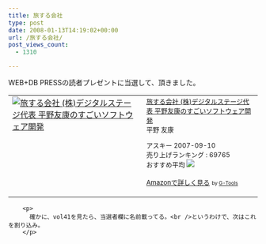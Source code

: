```yaml
---
title: 旅する会社
type: post
date: 2008-01-13T14:19:02+00:00
url: /旅する会社/
post_views_count:
  - 1310

---
```

WEB+DB PRESSの読者プレゼントに当選して、頂きました。

<table cellpadding="5" border="0">
  <tr>
    <td valign="top">
      <a href="http://www.amazon.co.jp/exec/obidos/ASIN/4756149979/konnokiyotaka-22/ref=nosim/" target="_blank"><img alt="旅する会社 (株)デジタルステージ代表 平野友康のすごいソフトウェア開発" src="https://i0.wp.com/ecx.images-amazon.com/images/I/21gw0dmpCdL.jpg" border="0" data-recalc-dims="1" /></a>
    </td>
    <td valign="top">
      <font size="-1"><a href="http://www.amazon.co.jp/gp/redirect.html%3FASIN=4756149979%26tag=konnokiyotaka-22%26lcode=xm2%26cID=2025%26ccmID=165953%26location=/o/ASIN/4756149979%253FSubscriptionId=0G91FPYVW6ZGWBH4Y9G2" target="_blank">旅する会社 (株)デジタルステージ代表 平野友康のすごいソフトウェア開発</a><img height="1" alt="" src="http://www.assoc-amazon.jp/e/ir?t=konnokiyotaka-22&l=ur2&o=9" width="1" border="0" /><br />平野 友康 </p>
      <p>
        アスキー 2007-09-10<br />売り上げランキング : 69765<br />おすすめ平均 <img src="https://i1.wp.com/g-images.amazon.com/images/G/01/detail/stars-5-0.gif" data-recalc-dims="1" />
      </p>
      <p>
        <a href="http://www.amazon.co.jp/gp/redirect.html%3FASIN=4756149979%26tag=konnokiyotaka-22%26lcode=xm2%26cID=2025%26ccmID=165953%26location=/o/ASIN/4756149979%253FSubscriptionId=0G91FPYVW6ZGWBH4Y9G2" target="_blank">Amazonで詳しく見る</a></font> <font size="-2">by <a href="http://www.goodpic.com/mt/aws/index.html">G-Tools</a></font></td> </tr> </tbody> </table> 
        
        <p>
          確かに、vol41を見たら、当選者欄に名前載ってる。<br />というわけで、次はこれを割り込み。
        </p>
